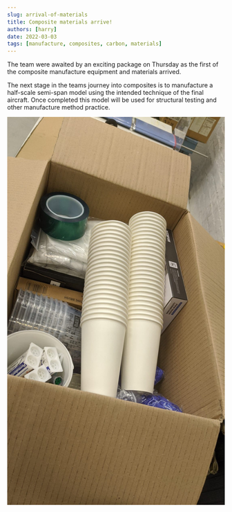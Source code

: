 ```yaml
---
slug: arrival-of-materials
title: Composite materials arrive! 
authors: [harry]
date: 2022-03-03
tags: [manufacture, composites, carbon, materials]
---
```


The team were awaited by an exciting package on Thursday as the first of the composite manufacture equipment and materials arrived.
<!-- truncate -->
The next stage in the teams journey into composites is to manufacture a half-scale semi-span model using the intended technique of the final aircraft. Once completed this model will be used for structural testing and other manufacture method practice.

![composite materials arrive](./images/material-arrival.jpeg)
